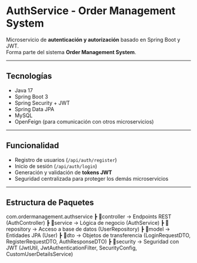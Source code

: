 # AuthService - Order Management System

Microservicio de **autenticación y autorización** basado en Spring Boot y JWT.  
Forma parte del sistema **Order Management System**.

---

## Tecnologías
- Java 17
- Spring Boot 3
- Spring Security + JWT
- Spring Data JPA
- MySQL
- OpenFeign (para comunicación con otros microservicios)

---

##  Funcionalidad
- Registro de usuarios (`/api/auth/register`)
- Inicio de sesión (`/api/auth/login`)
- Generación y validación de **tokens JWT**
- Seguridad centralizada para proteger los demás microservicios

---

##  Estructura de Paquetes
com.ordermanagement.authservice
┣ 📂controller → Endpoints REST (AuthController)
┣ 📂service → Lógica de negocio (AuthService)
┣ 📂repository → Acceso a base de datos (UserRepository)
┣ 📂model → Entidades JPA (User)
┣ 📂dto → Objetos de transferencia (LoginRequestDTO, RegisterRequestDTO, AuthResponseDTO)
┣ 📂security → Seguridad con JWT (JwtUtil, JwtAuthenticationFilter, SecurityConfig, CustomUserDetailsService)
